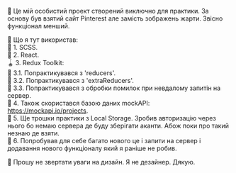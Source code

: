🐼 Це мій особистий проект створений виключно для практики. За основу був взятий сайт Pinterest але замість зображень жарти. Звісно функціонал менший. <br/>

👀 Що я тут використав: <br/>
🦞 1. SCSS. <br/>
🍇 2. React. <br/>
🪀 3. Redux Toolkit: <br/>
  🥊 3.1. Попрактикувався з 'reducers'. <br/>
  🥒 3.2. Попрактикувався з 'extraReducers'. <br/>
  🧃 3.3. Попрактикувався з обробки помилок при невдалому запитін на сервер. <br/>
🚗 4. Також скористався базою даних mockAPI: https://mockapi.io/projects. <br/>
📀 5. Ще трошки практики з Local Storage. Зробив авторизацію через нього бо немаю сервера де буду зберігати аканти. Абож поки про такий незнаю де взяти. <br/>
🖤 6. Попробував для себе багато нового це і запити на сервер і додавання нового функціоналу який я раніше не робив. <br/>

🧵 Прошу не звертати уваги на дизайн. Я не дезайнер. Дякую.<br/>
